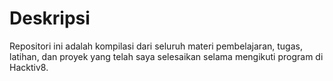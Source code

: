 # Deskripsi

Repositori ini adalah kompilasi dari seluruh materi pembelajaran, tugas, latihan, dan proyek yang telah saya selesaikan selama mengikuti program di Hacktiv8. 
